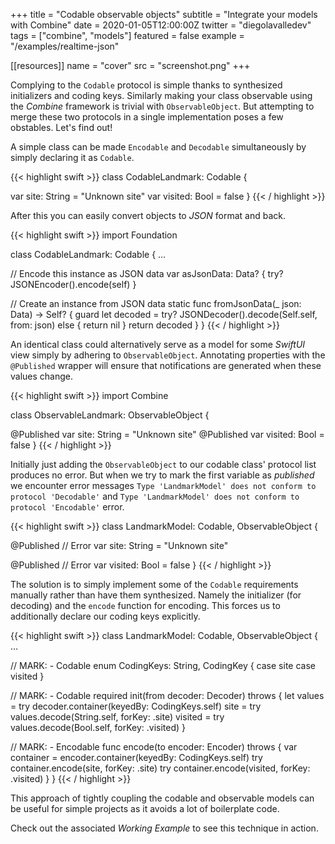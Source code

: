 +++
title = "Codable observable objects"
subtitle = "Integrate your models with Combine"
date = 2020-01-05T12:00:00Z
twitter = "diegolavalledev"
tags = ["combine", "models"]
featured = false
example = "/examples/realtime-json"

[[resources]]
  name = "cover"
  src = "screenshot.png"
+++

Complying to the `Codable` protocol is simple thanks to synthesized initializers and coding keys. Similarly making your class observable using the _Combine_ framework is trivial with `ObservableObject`. But attempting to merge these two protocols in a single implementation poses a few obstables. Let's find out!

<!--more-->

A simple class can be made `Encodable` and `Decodable` simultaneously by simply declaring it as `Codable`.

{{< highlight swift  >}}
class CodableLandmark: Codable {

  var site: String = "Unknown site"
  var visited: Bool = false
}
{{< / highlight >}}

After this you can easily convert objects to _JSON_ format and back.

{{< highlight swift  >}}
import Foundation

class CodableLandmark: Codable {
  …
  
  // Encode this instance as JSON data
  var asJsonData: Data? {
    try? JSONEncoder().encode(self)
  }
  
  // Create an instance from JSON data
  static func fromJsonData(_ json: Data) -> Self? {
    guard let decoded = try? JSONDecoder().decode(Self.self, from: json) else {
      return nil
    }
    return decoded
  }
}
{{< / highlight >}}

An identical class could alternatively serve as a model for some _SwiftUI_ view simply by adhering to `ObservableObject`. Annotating properties with the `@Published` wrapper will ensure that notifications are generated when these values change.

{{< highlight swift  >}}
import Combine

class ObservableLandmark: ObservableObject {

  @Published var site: String = "Unknown site"
  @Published var visited: Bool = false
}
{{< / highlight >}}

Initially just adding the `ObservableObject` to our codable class' protocol list produces no error. But when we try to mark the first variable as _published_ we encounter error messages `Type 'LandmarkModel' does not conform to protocol 'Decodable'` and  `Type 'LandmarkModel' does not conform to protocol 'Encodable'`  error.

{{< highlight swift  >}}
class LandmarkModel: Codable, ObservableObject {

  @Published // Error
  var site: String = "Unknown site"
  
  @Published // Error
  var visited: Bool = false
}
{{< / highlight >}}


The solution is to simply implement some of the  `Codable` requirements manually rather than have them synthesized. Namely the initializer (for decoding) and the `encode` function for encoding. This forces us to additionally declare our coding keys explicitly.

{{< highlight swift  >}}
class LandmarkModel: Codable, ObservableObject {
  …

  // MARK: - Codable
  enum CodingKeys: String, CodingKey {
    case site
    case visited
  }

  // MARK: - Codable
  required init(from decoder: Decoder) throws {
    let values = try decoder.container(keyedBy: CodingKeys.self)
    site = try values.decode(String.self, forKey: .site)
    visited = try values.decode(Bool.self, forKey: .visited)
  }

  // MARK: - Encodable
  func encode(to encoder: Encoder) throws {
    var container = encoder.container(keyedBy: CodingKeys.self)
    try container.encode(site, forKey: .site)
    try container.encode(visited, forKey: .visited)
  }
}
{{< / highlight >}}

This approach of tightly coupling the codable and observable models can be useful for simple projects as it avoids a lot of boilerplate code.

Check out the associated _Working Example_ to see this technique in action.
